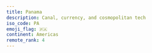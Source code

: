 ```yaml
---
title: Panama
description: Canal, currency, and cosmopolitan tech
iso_code: PA
emoji_flag: 🇵🇦
continent: Americas
remote_rank: 4
---
```

